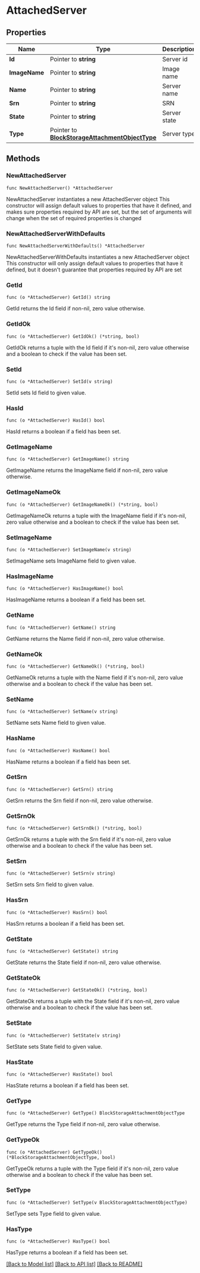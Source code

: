 # AttachedServer

## Properties

Name | Type | Description | Notes
------------ | ------------- | ------------- | -------------
**Id** | Pointer to **string** | Server id | [optional] 
**ImageName** | Pointer to **string** | Image name | [optional] 
**Name** | Pointer to **string** | Server name | [optional] 
**Srn** | Pointer to **string** | SRN | [optional] 
**State** | Pointer to **string** | Server state | [optional] 
**Type** | Pointer to [**BlockStorageAttachmentObjectType**](BlockStorageAttachmentObjectType.md) | Server type | [optional] 

## Methods

### NewAttachedServer

`func NewAttachedServer() *AttachedServer`

NewAttachedServer instantiates a new AttachedServer object
This constructor will assign default values to properties that have it defined,
and makes sure properties required by API are set, but the set of arguments
will change when the set of required properties is changed

### NewAttachedServerWithDefaults

`func NewAttachedServerWithDefaults() *AttachedServer`

NewAttachedServerWithDefaults instantiates a new AttachedServer object
This constructor will only assign default values to properties that have it defined,
but it doesn't guarantee that properties required by API are set

### GetId

`func (o *AttachedServer) GetId() string`

GetId returns the Id field if non-nil, zero value otherwise.

### GetIdOk

`func (o *AttachedServer) GetIdOk() (*string, bool)`

GetIdOk returns a tuple with the Id field if it's non-nil, zero value otherwise
and a boolean to check if the value has been set.

### SetId

`func (o *AttachedServer) SetId(v string)`

SetId sets Id field to given value.

### HasId

`func (o *AttachedServer) HasId() bool`

HasId returns a boolean if a field has been set.

### GetImageName

`func (o *AttachedServer) GetImageName() string`

GetImageName returns the ImageName field if non-nil, zero value otherwise.

### GetImageNameOk

`func (o *AttachedServer) GetImageNameOk() (*string, bool)`

GetImageNameOk returns a tuple with the ImageName field if it's non-nil, zero value otherwise
and a boolean to check if the value has been set.

### SetImageName

`func (o *AttachedServer) SetImageName(v string)`

SetImageName sets ImageName field to given value.

### HasImageName

`func (o *AttachedServer) HasImageName() bool`

HasImageName returns a boolean if a field has been set.

### GetName

`func (o *AttachedServer) GetName() string`

GetName returns the Name field if non-nil, zero value otherwise.

### GetNameOk

`func (o *AttachedServer) GetNameOk() (*string, bool)`

GetNameOk returns a tuple with the Name field if it's non-nil, zero value otherwise
and a boolean to check if the value has been set.

### SetName

`func (o *AttachedServer) SetName(v string)`

SetName sets Name field to given value.

### HasName

`func (o *AttachedServer) HasName() bool`

HasName returns a boolean if a field has been set.

### GetSrn

`func (o *AttachedServer) GetSrn() string`

GetSrn returns the Srn field if non-nil, zero value otherwise.

### GetSrnOk

`func (o *AttachedServer) GetSrnOk() (*string, bool)`

GetSrnOk returns a tuple with the Srn field if it's non-nil, zero value otherwise
and a boolean to check if the value has been set.

### SetSrn

`func (o *AttachedServer) SetSrn(v string)`

SetSrn sets Srn field to given value.

### HasSrn

`func (o *AttachedServer) HasSrn() bool`

HasSrn returns a boolean if a field has been set.

### GetState

`func (o *AttachedServer) GetState() string`

GetState returns the State field if non-nil, zero value otherwise.

### GetStateOk

`func (o *AttachedServer) GetStateOk() (*string, bool)`

GetStateOk returns a tuple with the State field if it's non-nil, zero value otherwise
and a boolean to check if the value has been set.

### SetState

`func (o *AttachedServer) SetState(v string)`

SetState sets State field to given value.

### HasState

`func (o *AttachedServer) HasState() bool`

HasState returns a boolean if a field has been set.

### GetType

`func (o *AttachedServer) GetType() BlockStorageAttachmentObjectType`

GetType returns the Type field if non-nil, zero value otherwise.

### GetTypeOk

`func (o *AttachedServer) GetTypeOk() (*BlockStorageAttachmentObjectType, bool)`

GetTypeOk returns a tuple with the Type field if it's non-nil, zero value otherwise
and a boolean to check if the value has been set.

### SetType

`func (o *AttachedServer) SetType(v BlockStorageAttachmentObjectType)`

SetType sets Type field to given value.

### HasType

`func (o *AttachedServer) HasType() bool`

HasType returns a boolean if a field has been set.


[[Back to Model list]](../README.md#documentation-for-models) [[Back to API list]](../README.md#documentation-for-api-endpoints) [[Back to README]](../README.md)


